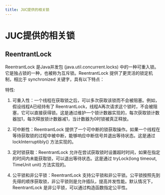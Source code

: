 ```yaml
---
title: JUC提供的相关锁
---
```

# JUC提供的相关锁

## ReentrantLock

ReentrantLock 是Java并发包 (java.util.concurrent.locks) 中的一种可重入锁。它是独占锁的一种，也被称为互斥锁。ReentrantLock 提供了更灵活的锁定机制，相比于 synchronized 关键字，具有以下特点：

特性:

1. 可重入性：一个线程在获取锁之后，可以多次获取该锁而不会被阻塞。例如，假设线程A已经持有了 ReentrantLock，线程A再次请求这个锁时，不会被阻塞，它可以直接获得锁。这是通过维护一个锁计数器实现的，每次获取锁计数器加1，每次释放锁计数器减1，当计数器为0时锁被真正释放。

2. 可中断性：ReentrantLock 提供了一个可中断的锁获取操作。如果一个线程在等待获取锁的过程中被中断，能够响应中断信号并退出等待状态。这是通过 lockInterruptibly() 方法实现的。

3. 定时锁获取：ReentrantLock 允许在尝试获取锁时设置超时时间，如果在指定的时间内未能获取锁，可以退出等待状态。这是通过 tryLock(long timeout, TimeUnit unit) 方法实现的。

4. 公平锁和非公平锁：ReentrantLock 支持公平锁和非公平锁。公平锁按照先到先得的顺序获取锁，非公平锁则是允许插队，提高并发性能。默认情况下，ReentrantLock 是非公平锁，可以通过构造函数指定公平性。